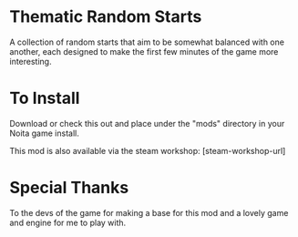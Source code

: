# Thematic Random Starts
A collection of random starts that aim to be somewhat balanced with one another, each designed to make the first few minutes of the game more interesting.

# To Install
Download or check this out and place under the "mods" directory in your Noita game install.

This mod is also available via the steam workshop: [steam-workshop-url]

# Special Thanks
To the devs of the game for making a base for this mod and a lovely game and engine for me to play with.
